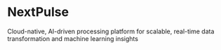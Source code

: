 # NextPulse
Cloud-native, AI-driven processing platform for scalable, real-time data transformation and machine learning insights
